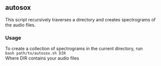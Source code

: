 ## autosox
This script recursively traverses a directory and creates spectrograms of the audio files.  

### Usage  
To create a collection of spectrograms in the current directory, run  
```bash path/to/autosox.sh DIR```  
Where DIR contains your audio files

